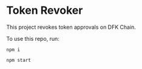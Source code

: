 # Token Revoker

This project revokes token approvals on DFK Chain.

To use this repo, run:

`npm i`

`npm start`
